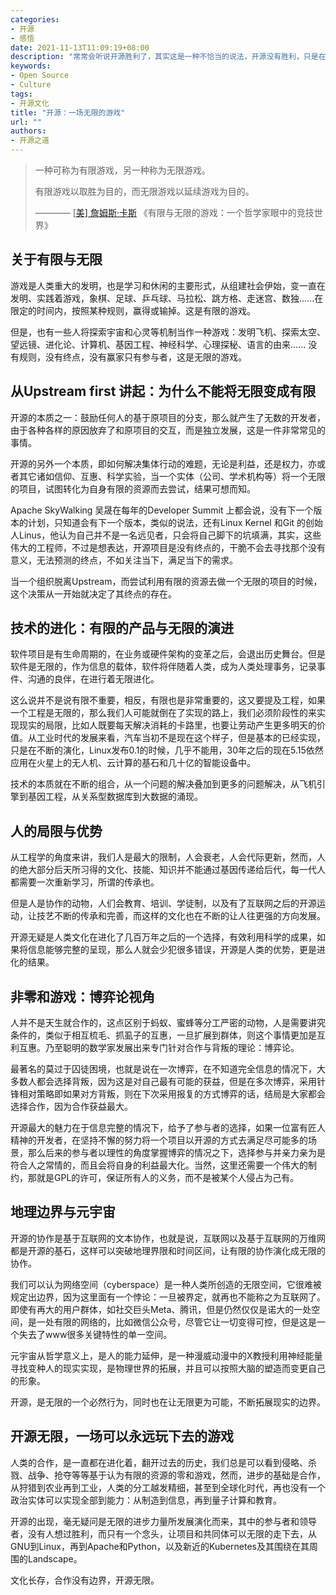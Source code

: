 ```yaml
---
categories:
- 开源
- 感悟
date: 2021-11-13T11:09:19+08:00
description: "常常会听说开源胜利了，其实这是一种不恰当的说法，开源没有胜利，只是在不断的发展下去，我们可以采用一个更为优雅的说法——嵌入，镶嵌于我们的现实生活。开源根本就不在意成功，而在乎的是一直开源下去，不断的让其所结成的累累硕果服务于人类，在无尽的未来，仍然继续。"
keywords:
- Open Source
- Culture
tags:
- 开源文化
title: "开源：一场无限的游戏"
url: ""
authors:
- 开源之道
---
```


> 一种可称为有限游戏，另一种称为无限游戏。
>
>  有限游戏以取胜为目的，而无限游戏以延续游戏为目的。
>
>  ————  [[美\] 詹姆斯·卡斯](https://book.douban.com/search/詹姆斯·卡斯) 《有限与无限的游戏：一个哲学家眼中的竞技世界》

## 关于有限与无限

游戏是人类重大的发明，也是学习和休闲的主要形式，从组建社会伊始，变一直在发明、实践着游戏，象棋、足球、乒乓球、马拉松、跳方格、走迷宫、数独......在限定的时间内，按照某种规则，赢得或输掉。这是有限的游戏。

但是，也有一些人将探索宇宙和心灵等机制当作一种游戏：发明飞机、探索太空、望远镜、进化论、计算机、基因工程、神经科学、心理探秘、语言的由来...... 没有规则，没有终点，没有赢家只有参与者，这是无限的游戏。

## 从Upstream first 讲起：为什么不能将无限变成有限

开源的本质之一：鼓励任何人的基于原项目的分支，那么就产生了无数的开发者，由于各种各样的原因放弃了和原项目的交互，而是独立发展，这是一件非常常见的事情。

开源的另外一个本质，即如何解决集体行动的难题，无论是利益，还是权力，亦或者其它诸如信仰、互惠、科学实验，当一个实体（公司、学术机构等）将一个无限的项目，试图转化为自身有限的资源而去尝试，结果可想而知。

Apache SkyWalking 吴晟在每年的Developer Summit 上都会说，没有下一个版本的计划，只知道会有下一个版本，类似的说法，还有Linux Kernel 和Git 的创始人Linus，他认为自己并不是一名远见者，只会将自己脚下的坑填满，其实，这些伟大的工程师，不过是想表达，开源项目是没有终点的，干脆不会去寻找那个没有意义，无法预测的终点，不如关注当下，满足当下的需求。

当一个组织脱离Upstream，而尝试利用有限的资源去做一个无限的项目的时候，这个决策从一开始就决定了其终点的存在。

## 技术的进化：有限的产品与无限的演进

软件项目是有生命周期的，在业务或硬件架构的变革之后，会退出历史舞台。但是软件是无限的，作为信息的载体，软件将伴随着人类，成为人类处理事务，记录事件、沟通的良伴，在进行着无限进化。

这么说并不是说有限不重要，相反，有限也是非常重要的，这又要提及工程，如果一个工程是无限的，那么我们人可能就倒在了实现的路上，我们必须阶段性的来实现现实的局限，比如人既要每天解决消耗的卡路里，也要让劳动产生更多明天的价值。从工业时代的发展来看，汽车当初不是现在这个样子，但是基本的已经实现，只是在不断的演化，Linux发布0.1的时候，几乎不能用，30年之后的现在5.15依然应用在火星上的无人机、云计算的基石和几十亿的智能设备中。

技术的本质就在不断的组合，从一个问题的解决叠加到更多的问题解决，从飞机引擎到基因工程，从关系型数据库到大数据的涌现。

## 人的局限与优势

从工程学的角度来讲，我们人是最大的限制，人会衰老，人会代际更新，然而，人的绝大部分后天所习得的文化、技能、知识并不能通过基因传递给后代，每一代人都需要一次重新学习，所谓的传承也。

但是人是协作的动物，人们会教育、培训、学徒制，以及有了互联网之后的开源运动，让技艺不断的传承和完善，而这样的文化也在不断的让人往更强的方向发展。

开源无疑是人类文化在进化了几百万年之后的一个选择，有效利用科学的成果，如果将信息能够完整的呈现，那么人就会少犯很多错误，开源是人类的优势，更是进化的结果。

## 非零和游戏：博弈论视角

人并不是天生就合作的，这点区别于蚂蚁、蜜蜂等分工严密的动物，人是需要讲究条件的，类似于相互梳毛、抓虱子的互惠，一旦扩展到群体，则这个事情更加是互利互惠。乃至聪明的数学家发展出来专门针对合作与背叛的理论：博弈论。

最著名的莫过于囚徒困境，也就是说在一次博弈，在不知道完全信息的情况下，大多数人都会选择背叛，因为这是对自己最有可能的获益，但是在多次博弈，采用针锋相对策略即如果对方背叛，则在下次采用报复的方式博弈的话，结局是大家都会选择合作，因为合作获益最大。

开源最大的魅力在于信息完整的情况下，给予了参与者的选择，如果一位富有匠人精神的开发者，在坚持不懈的努力将一个项目以开源的方式去满足尽可能多的场景，那么后来的参与者以理性的角度掌握博弈的情况之下，选择参与并亲力亲为是符合人之常情的，而且会将自身的利益最大化。当然，这里还需要一个伟大的制约，那就是GPL的许可，保证所有人的义务，而不是被某个人侵占为己有。

## 地理边界与元宇宙

开源的协作是基于互联网的文本协作，也就是说，互联网以及基于互联网的万维网都是开源的基石，这样可以突破地理界限和时间区间，让有限的协作演化成无限的协作。

我们可以认为网络空间（cyberspace）是一种人类所创造的无限空间，它很难被规定出边界，因为这里面有一个悖论：一旦被界定，就再也不能称之为互联网了。即使有再大的用户群体，如社交巨头Meta、腾讯，但是仍然仅仅是诺大的一处空间，是一处有限的网络的，比如微信公众号，尽管它让一切变得可控，但是这是一个失去了www很多关键特性的单一空间。

元宇宙从哲学意义上，是人的能力延伸，是一种漫威动漫中的X教授利用神经能量寻找变种人的现实实现，是物理世界的拓展，并且可以按照大脑的塑造而变更自己的形象。

开源，是无限的一个必然行为，同时也在让无限更为可能，不断拓展现实的边界。

## 开源无限，一场可以永远玩下去的游戏

人类的合作，是一直都在进化着，翻开过去的历史，我们总是可以看到侵略、杀戮、战争、抢夺等等基于认为有限的资源的零和游戏，然而，进步的基础是合作，从狩猎到农业再到工业，人类的分工越发精细，甚至到全球化时代，再也没有一个政治实体可以实现全部到能力：从制造到信息，再到量子计算和教育。

开源的出现，毫无疑问是无限的进步力量所发展演化而来，其中的参与者和领导者，没有人想过胜利，而只有一个念头，让项目和共同体可以无限的走下去，从GNU到Linux，再到Apache和Python，以及新近的Kubernetes及其围绕在其周围的Landscape。

文化长存，合作没有边界，开源无限。
